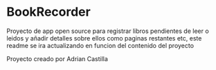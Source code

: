 # BookRecorder

Proyecto de app open source para registrar libros pendientes de leer o leidos y añadir detalles sobre ellos como paginas restantes etc, este readme se ira actualizando en funcion del contenido del proyecto

Proyecto creado por Adrian Castilla
